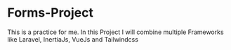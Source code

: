 # Forms-Project
This is a practice for me. In this Project I will combine multiple Frameworks like Laravel, InertiaJs, VueJs and Tailwindcss
